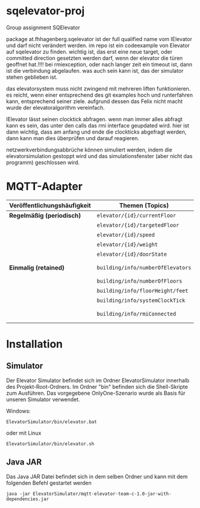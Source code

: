 # sqelevator-proj
Group assignment SQElevator


package at.fhhagenberg.sqelevator ist der full qualified name vom IElevator und darf nicht verändert werden.
im repo ist ein codeexample von Elevator auf sqelevator zu finden.
wichtig ist, das erst eine neue target, oder committed direction gesetzten werden darf, wenn der elevator die türen geoffnet hat.!!!!
bei rmiexception, oder nach langer zeit ein timeout ist, dann ist die verbindung abgelaufen. was auch sein kann ist, das der simulator stehen geblieben ist.

das elevatorsystem muss nicht zwingend mit mehreren liften funktionieren. es reicht, wenn einer entsprechend des git examples hoch und runterfahren kann, entsprechend seiner ziele.
aufgrund dessen das Felix nicht macht wurde der elevatoralgorithm vereinfach.

IElevator lässt seinen clocktick abfragen. wenn man immer alles abfragt kann es sein, das unter den calls das rmi interface geupdated wird. hier ist dann wichtig, dass am anfang und ende die clockticks abgefragt werden, dann kann man
dies überprüfen und darauf reagieren.


netzwerkverbindungsabbrüche können simuliert werden, indem die elevatorsimulation gestoppt wird und das simulationsfenster (aber nicht das programm) geschlossen wird.

# MQTT-Adapter
| **Veröffentlichungshäufigkeit** | **Themen (Topics)**                          | **Beschreibung**                      |
|----------------------------------|---------------------------------------------|---------------------------------------|
| **Regelmäßig (periodisch)**     | `elevator/{id}/currentFloor`                | Aktuelle Etage                        |
|                                  | `elevator/{id}/targetedFloor`               | Ziel-Etage                            |
|                                  | `elevator/{id}/speed`                       | Geschwindigkeit                       |
|                                  | `elevator/{id}/weight`                      | Gewicht                               |
|                                  | `elevator/{id}/doorState`                   | Türstatus                             |
| **Einmalig (retained)**          | `building/info/numberOfElevators`           | Anzahl der Aufzüge                    |
|                                  | `building/info/numberOfFloors`              | Anzahl der Etagen                     |
|                                  | `building/info/floorHeight/feet`            | Etagenhöhe                            |
|                                  | `building/info/systemClockTick`             | System-Takt                           |
|                                  | `building/info/rmiConnected`                | RMI-Verbindungsstatus                 |

# Installation 
## Simulator

Der Elevator Simulator befindet sich im Ordner ElevatorSimulator innerhalb des Projekt-Root-Ordners. Im Ordner "bin" befinden sich die Shell-Skripte zum Ausführen. 
Das vorgegebene OnlyOne-Szenario wurde als Basis für unseren Simulator verwendet.

Windows: 
```shell
ElevatorSimulator/bin/elevator.bat
```

oder mit Linux
```shell
ElevatorSimulator/bin/elevator.sh
```


## Java JAR
Das Java JAR Datei befindet sich in dem selben Ordner und kann mit dem folgenden Befehl gestartet werden

```shell
java -jar ElevatorSimulator/mqtt-elevator-team-c-1.0-jar-with-dependencies.jar
```


